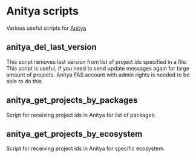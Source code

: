 # Anitya scripts
Various useful scripts for [Anitya](https://github.com/release-monitoring/anitya)

## anitya_del_last_version
This script removes last version from list of project ids specified in a file.
This script is useful, if you need to send update messages again for large amount of projects.
Anitya FAS account with admin rights is needed to be able to do this.

## anitya_get_projects_by_packages
Script for receiving project ids in Anitya for list of packages.

## anitya_get_projects_by_ecosystem
Script for receiving project ids in Anitya for specific ecosystem.
